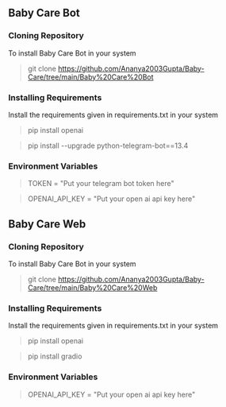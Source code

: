 ## Baby Care Bot
### Cloning Repository
To install Baby Care Bot in your system

> git clone https://github.com/Ananya2003Gupta/Baby-Care/tree/main/Baby%20Care%20Bot

### Installing Requirements
Install the requirements given in requirements.txt in your system

> pip install openai

> pip install --upgrade python-telegram-bot==13.4

### Environment Variables
> TOKEN = "Put your telegram bot token here"

> OPENAI_API_KEY = "Put your open ai api key here"


## Baby Care Web
### Cloning Repository
To install Baby Care Bot in your system

> git clone https://github.com/Ananya2003Gupta/Baby-Care/tree/main/Baby%20Care%20Web

### Installing Requirements
Install the requirements given in requirements.txt in your system

> pip install openai

> pip install gradio

### Environment Variables
> OPENAI_API_KEY = "Put your open ai api key here"
